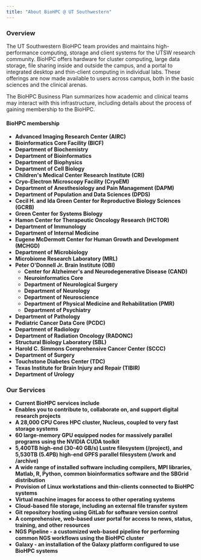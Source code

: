 ```yaml
---
title: "About BioHPC @ UT Southwestern"
---
```


### Overview

The UT Southwestern BioHPC team provides and maintains high-performance computing, storage and client systems for the UTSW research community. BioHPC offers hardware for cluster computing, large data storage, file sharing inside and outside the campus, and a portal to integrated desktop and thin-client computing in individual labs. These offerings are now made available to users across campus, both in the basic sciences and the clinical arenas.

The BioHPC Business Plan summarizes how academic and clinical teams may interact with this infrastructure, including details about the process of gaining membership to the BioHPC.

#### BioHPC membership

* **Advanced Imaging Research Center (AIRC)**
* **Bioinformatics Core Facility (BICF)**
* **Department of Biochemistry**
* **Department of Bioinformatics**
* **Department of Biophysics**
* **Department of Cell Biology**
* **Children's Medical Center Research Institute (CRI)**
* **Cryo-Electron Microscopy Facility (CryoEM)**
* **Department of Anesthesiology and Pain Management (DAPM)**
* **Department of Population and Data Sciences (DPDS)**
* **Cecil H. and Ida Green Center for Reproductive Biology Sciences (GCRB)**
* **Green Center for Systems Biology**
* **Hamon Center for Therapeutic Oncology Research (HCTOR)**
* **Department of Immunology**
* **Department of Internal Medicine**
* **Eugene McDermott Center for Human Growth and Development (MCHGD)**
* **Department of Microbiology**
* **Microbiome Research Laboratory (MRL)**
* **Peter O'Donnell Jr. Brain Institute (OBI)**
    * **Center for Alzheimer's and Neurodegenerative Disease (CAND)**
    * **Neuroinformatics Core**
    * **Department of Neurological Surgery**
    * **Department of Neurology**
    * **Department of Neuroscience**
    * **Department of Physical Medicine and Rehabilitation (PMR)**
    * **Department of Psychiatry**
* **Department of Pathology**
* **Pediatric Cancer Data Core (PCDC)**
* **Department of Radiology**
* **Department of Radiation Oncology (RADONC)**
* **Structural Biology Laboratory (SBL)**
* **Harold C. Simmons Comprehensive Cancer Center (SCCC)**
* **Department of Surgery**
* **Touchstone Diabetes Center (TDC)**
* **Texas Institute for Brain Injury and Repair (TIBIR)**
* **Department of Urology**


### Our Services  

* **Current BioHPC services include**
* **Enables you to contribute to, collaborate on, and support digital research projects**
* **A 28,000 CPU Cores HPC cluster, Nucleus, coupled to very fast storage systems**
* **60 large-memory GPU equipped nodes for massively parallel programs using the NVIDIA CUDA toolkit**
* **5,400TB high-end (30-40 GB/s) Lustre filesystem (/project), and 5,530TB (5.4PB) high-end GPFS parallel filesystem (/work and /archive)**
* **A wide range of installed software including compilers, MPI libraries, Matlab, R, Python, common bioinformatics software and the SBGrid distribution**
* **Provision of Linux workstations and thin-clients connected to BioHPC systems**
* **Virtual machine images for access to other operating systems**
* **Cloud-based file storage, including an external file transfer system**
* **Git repository hosting using GitLab for software version control**
* **A comprehensive, web-based user portal for access to news, status, training, and other resources**
* **NGS Pipeline - a customized web-based pipeline for performing common NGS workflows using the BioHPC cluster**
* **Galaxy - an installation of the Galaxy platform configured to use BioHPC systems**


